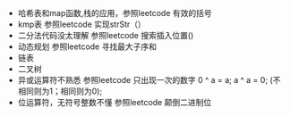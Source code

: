 
* 哈希表和map函数,栈的应用，参照leetcode 有效的括号
* kmp表                  参照leetcode 实现strStr（）
* 二分法代码没太理解        参照leetcode 搜索插入位置()
* 动态规划                参照leetcode 寻找最大子序和
* 链表
* 二叉树
* 异或运算符不熟悉         参照leetcode 只出现一次的数字 0 ^ a = a; a ^ a = 0;  (不相同则为1；相同则为0);
* 位运算符，无符号整数不懂  参照leetcode 颠倒二进制位
